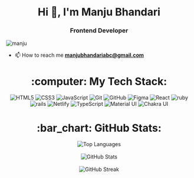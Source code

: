 <h1 align="center">Hi 👋, I'm Manju Bhandari</h1>
<h3 align="center">Frontend Developer</h3>

<p align="left">
  <img src="https://komarev.com/ghpvc/?username=Manju166&label=Profile%20views&color=0e75b6&style=flat" alt="manju" />
</p>

- 📫 How to reach me **manjubhandariabc@gmail.com**



<h1 align="center">:computer: My Tech Stack:</h1>
<p align="center">
   <img class="badge" src="https://img.shields.io/badge/html5-%23E34F26.svg?style=for-the-badge&logo=html5&logoColor=white" alt="HTML5" />
   <img class="badge" src="https://img.shields.io/badge/css-%231572B6.svg?style=for-the-badge&logo=css3&logoColor=white" alt="CSS3" />
   <img class="badge" src="https://img.shields.io/badge/javascript-%23323330.svg?style=for-the-badge&logo=javascript&logoColor=%23F7DF1E" alt="JavaScript" />
   <img class="badge" src="https://img.shields.io/badge/git-%23F05033.svg?style=for-the-badge&logo=git&logoColor=white" alt="Git" />
   <img class="badge" src="https://img.shields.io/badge/github-%23121011.svg?style=for-the-badge&logo=github&logoColor=white" alt="GitHub" />
   <img class="badge" src="https://img.shields.io/badge/figma-%23F24E1E.svg?style=for-the-badge&logo=figma&logoColor=white" alt="Figma" />
   <img class="badge" src="https://img.shields.io/badge/react-%2320232a.svg?style=for-the-badge&logo=react&logoColor=%2361DAFB" alt="React" />
   <img class="badge" src="https://img.shields.io/badge/ruby-%23CC342D.svg?style=for-the-badge&logo=ruby&logoColor=white" alt="ruby" />
   <img class="badge" src="https://img.shields.io/badge/rails-%23CC0000.svg?style=for-the-badge&logo=ruby-on-rails&logoColor=white" alt="rails" />
   <img class="badge" src="https://img.shields.io/badge/netlify-%23000000.svg?style=for-the-badge&logo=netlify&logoColor=#00C7B7" alt="Netlify" />
  <img class="badge" src="https://img.shields.io/badge/TypeScript-%23007ACC.svg?style=for-the-badge&logo=typescript&logoColor=white" alt="TypeScript" />
<img class="badge" src="https://img.shields.io/badge/MUI-%230081CB.svg?style=for-the-badge&logo=mui&logoColor=white" alt="Material UI" />
<img class="badge" src="https://img.shields.io/badge/Chakra%20UI-%234ED1C5.svg?style=for-the-badge&logo=chakraui&logoColor=white" alt="Chakra UI" />
</p>
<h1 align="center">:bar_chart: GitHub Stats:</h1>
 <p align="center" margin="50px">
    <img src="https://github-readme-stats.vercel.app/api/top-langs/?username=Manju166&theme=night&hide_border=false&include_all_commits=true&count_private=true&layout=compact" alt="Top Languages" /><br/><br>
    <img src="https://github-readme-stats.vercel.app/api?username=Manju166&theme=night&hide_border=false&include_all_commits=true&count_private=true" alt="GitHub Stats" /><br/><br>
    <img src="https://github-readme-streak-stats.herokuapp.com/?user=Manju166&theme=night&hide_border=false" alt="GitHub Streak" />
 </p>


